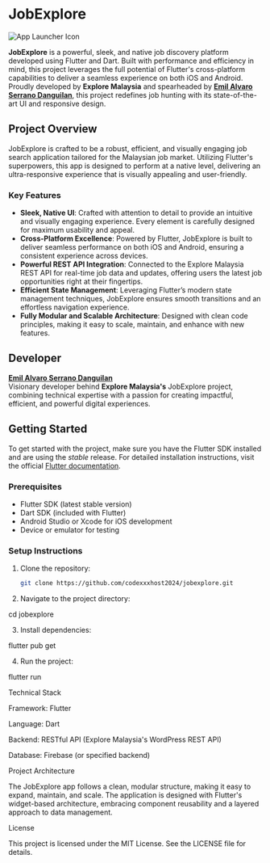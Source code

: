 # JobExplore

![App Launcher Icon](https://github.com/codexxxhost2024/jobexplore/blob/main/assets%2Fimages%2Fapp_launcher_icon.png)

**JobExplore** is a powerful, sleek, and native job discovery platform developed using Flutter and Dart. Built with performance and efficiency in mind, this project leverages the full potential of Flutter's cross-platform capabilities to deliver a seamless experience on both iOS and Android. Proudly developed by **Explore Malaysia** and spearheaded by [**Emil Alvaro Serrano Danguilan**](https://aitekph.com), this project redefines job hunting with its state-of-the-art UI and responsive design.

## Project Overview

JobExplore is crafted to be a robust, efficient, and visually engaging job search application tailored for the Malaysian job market. Utilizing Flutter's superpowers, this app is designed to perform at a native level, delivering an ultra-responsive experience that is visually appealing and user-friendly.

### Key Features

- **Sleek, Native UI**: Crafted with attention to detail to provide an intuitive and visually engaging experience. Every element is carefully designed for maximum usability and appeal.
- **Cross-Platform Excellence**: Powered by Flutter, JobExplore is built to deliver seamless performance on both iOS and Android, ensuring a consistent experience across devices.
- **Powerful REST API Integration**: Connected to the Explore Malaysia REST API for real-time job data and updates, offering users the latest job opportunities right at their fingertips.
- **Efficient State Management**: Leveraging Flutter’s modern state management techniques, JobExplore ensures smooth transitions and an effortless navigation experience.
- **Fully Modular and Scalable Architecture**: Designed with clean code principles, making it easy to scale, maintain, and enhance with new features.

## Developer

[**Emil Alvaro Serrano Danguilan**](https://aitekph.com)  
Visionary developer behind **Explore Malaysia's** JobExplore project, combining technical expertise with a passion for creating impactful, efficient, and powerful digital experiences.

## Getting Started

To get started with the project, make sure you have the Flutter SDK installed and are using the _stable_ release. For detailed installation instructions, visit the official [Flutter documentation](https://flutter.dev/docs/get-started/install).

### Prerequisites

- Flutter SDK (latest stable version)
- Dart SDK (included with Flutter)
- Android Studio or Xcode for iOS development
- Device or emulator for testing

### Setup Instructions

1. Clone the repository:
   ```bash
   git clone https://github.com/codexxxhost2024/jobexplore.git

2. Navigate to the project directory:

cd jobexplore


3. Install dependencies:

flutter pub get


4. Run the project:

flutter run



Technical Stack

Framework: Flutter

Language: Dart

Backend: RESTful API (Explore Malaysia's WordPress REST API)

Database: Firebase (or specified backend)


Project Architecture

The JobExplore app follows a clean, modular structure, making it easy to expand, maintain, and scale. The application is designed with Flutter's widget-based architecture, embracing component reusability and a layered approach to data management.

License

This project is licensed under the MIT License. See the LICENSE file for details.
